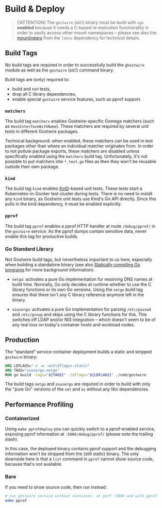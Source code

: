 # Build & Deploy

> [!ATTENTION] The `gostwire` (sic!) binary must be build with `cgo` **enabled**
> because it needs a C-based re-execution functionality in order to easily
> access other mount namespaces – please see also the
> [mountineers](https://pkg.go.dev/github.com/thediveo/lxkns/ops/mountineer)
> from the `lxkns` dependency for technical details.

## Build Tags

No build tags are required in order to successfully build the `ghostwire` module
as well as the `gostwire` (sic!) command binary.

Build tags are (only) required to:

- build and run tests,
- drop all C library dependencies,
- enable special `gostwire` service features, such as pprof support.

### `matchers`

The build tag `matchers` enables Gostwire-specific Gomega matchers (such as
`HaveInterfaceWithName`). These matchers are required by several unit tests in
different Gostwire packages.

Technical background: when enabled, these matchers can be used in test packages
other than where an individual matcher originates from. In order to not pollute
package exports, these matchers are disabled unless specifically enabled using
the `matchers` build tag. Unfortunately, it's not possible to put matchers into
`*_test.go` files as then they won't be reusable outside their own package.

### `kind`

The build tag `kind` enables
[KinD](https://github.com/kubernetes-sigs/kind)-based unit tests. These tests
start a Kubernetes-in-Docker test cluster during tests. There is no need to
install any `kind` binary, as Gostwire unit tests use Kind's Go API directly.
Since this pulls in the kind dependency, it must be enabled explicitly.

### `pprof`

The build tag `pprof` enables a pprof HTTP handler at route `/debug/pprof/` in
the `gostwire` service. As the pprof dumps contain sensitive data, never enable
this tag for productive builds.

### Go Standard Library

Not Gostwire build tags, but nevertheless important to us here, especially when
building a standalone binary (see also [Statically compiling Go
programs](https://www.arp242.net/static-go.html) for more background
information):

- `netgo`: activates a pure Go implementation for resolving DNS names at build
  time. Normally, Go only decides at runtime whether to use the C library
  functions or its own Go versions. Using the `netgo` build tag ensures that
  there isn't any C library reference anymore left in the binary.

- `osusergo`: activates a pure Go implementation for parsing `/etc/passwd` and
  `/etc/group` and skips using the C library functions for this. This switches
  off LDAP and/or NIS integration – which doesn't seem to be of any real loss on
  today's container hosts and workload nodes.

## Production

The "standard" service container deployment builds a static and stripped
`gostwire` binary:

```dockerfile
ARG LDFLAGS="-s -w -extldflags=-static"
ARG TAGS="osusergo,netgo"
RUN go build -tags="${TAGS}" -ldflags="${LDFLAGS}" ./cmd/gostwire
```

The build tags `netgo` and `osusergo` are required in order to build with only
the "pure Go" versions of the `net` and `os` without any libc dependencies.

## Performance Profiling

### Containerized

Using `make pprofdeploy` you can quickly switch to a pprof-enabled service,
exposing pprof information at `:5000/debug/pprof/` (please note the trailing
slash).

In this case, the deployed binary contains pprof support and the debugging
information won't be stripped from the (still static) binary. The only downside
here is that a `list` command in `pprof` cannot show source code, because that's
not available.

### Bare

If you need to show source code, then run instead:

```bash
# run gostwire service without container, at port :5000 and with pprof enabled.
make pprof
```
